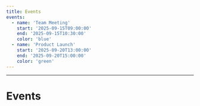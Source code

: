 ```yaml
---
title: Events
events:
  - name: 'Team Meeting'
    start: '2025-09-15T09:00:00'
    end: '2025-09-15T10:30:00'
    color: 'blue'
  - name: 'Product Launch'
    start: '2025-09-20T13:00:00'
    end: '2025-09-20T15:00:00'
    color: 'green'
---
```

---

# Events

<Calendar :events="$frontmatter.events"/>